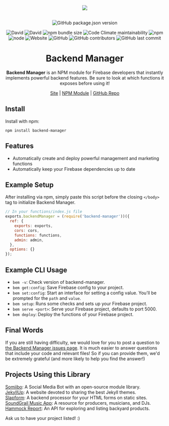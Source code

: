 <div align="center">
  <a href="https://cdn.itwcreativeworks.com/assets/itw-creative-works/images/logo/itw-creative-works-brandmark-black-x.svg">
    <img src="https://cdn.itwcreativeworks.com/assets/itw-creative-works/images/logo/itw-creative-works-brandmark-black-x.svg">
  </a>
  <br>
  <br>

![GitHub package.json version](https://img.shields.io/github/package-json/v/itw-creative-works/backend-manager.svg)

![David](https://img.shields.io/david/itw-creative-works/backend-manager.svg)
![David](https://img.shields.io/david/dev/itw-creative-works/backend-manager.svg) <!-- ![GitHub code size in bytes](https://img.shields.io/github/languages/code-size/itw-creative-works/backend-manager.svg) -->
![npm bundle size](https://img.shields.io/bundlephobia/min/backend-manager.svg)
![Code Climate maintainability](https://img.shields.io/codeclimate/maintainability-percentage/itw-creative-works/backend-manager.svg)
![npm](https://img.shields.io/npm/dm/backend-manager.svg) <!-- [![NPM total downloads](https://img.shields.io/npm/dt/backend-manager.svg?style=flat)](https://npmjs.org/package/backend-manager) -->
![node](https://img.shields.io/node/v/backend-manager.svg)
![Website](https://img.shields.io/website/https/itwcreativeworks.com.svg)
![GitHub](https://img.shields.io/github/license/itw-creative-works/backend-manager.svg)
![GitHub contributors](https://img.shields.io/github/contributors/itw-creative-works/backend-manager.svg)
![GitHub last commit](https://img.shields.io/github/last-commit/itw-creative-works/backend-manager.svg)

# Backend Manager
**Backend Manager** is an NPM module for Firebase developers that instantly implements powerful backend features. Be sure to look at which functions it exposes before using it!

[Site](https://itwcreativeworks.com) | [NPM Module](https://www.npmjs.com/package/backend-manager) | [GitHub Repo](https://github.com/itw-creative-works/backend-manager)

</div>

## Install
Install with npm:
```shell
npm install backend-manager
```

## Features
* Automatically create and deploy powerful management and marketing functions
* Automatically keep your Firebase dependencies up to date

## Example Setup
After installing via npm, simply paste this script before the closing `</body>` tag to initialize Backend Manager.
```js
// In your functions/index.js file
exports.backendManager = (require('backend-manager'))({
  ref: {
    exports: exports,
    cors: cors,
    functions: functions,
    admin: admin,
  },
  options: {}
});
```

## Example CLI Usage
  * `bem -v`: Check version of backend-manager.
  * `bem get:config`: Save Firebase config to your project.
  * `bem set:config`: Start an interface for setting a config value. You'll be prompted for the `path` and `value`.
  * `bem setup`: Runs some checks and sets up your Firebase project.
  * `bem serve <port>`: Serve your Firebase project, defaults to port 5000.
  * `bem deploy`: Deploy the functions of your Firebase project.


## Final Words
If you are still having difficulty, we would love for you to post a question to [the Backend Manager issues page](https://github.com/itw-creative-works/backend-manager/issues). It is much easier to answer questions that include your code and relevant files! So if you can provide them, we'd be extremely grateful (and more likely to help you find the answer!)

## Projects Using this Library
[Somiibo](https://somiibo.com/): A Social Media Bot with an open-source module library. <br>
[JekyllUp](https://jekyllup.com/): A website devoted to sharing the best Jekyll themes. <br>
[Slapform](https://slapform.com/): A backend processor for your HTML forms on static sites. <br>
[SoundGrail Music App](https://app.soundgrail.com/): A resource for producers, musicians, and DJs. <br>
[Hammock Report](https://hammockreport.com/): An API for exploring and listing backyard products. <br>

Ask us to have your project listed! :)

